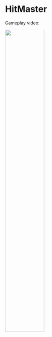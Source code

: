 # HitMaster

Gameplay video:

[<img src="https://img.youtube.com/vi/k49zWc5Jxkc/maxresdefault.jpg" width="50%">](https://youtu.be/k49zWc5Jxkc)
